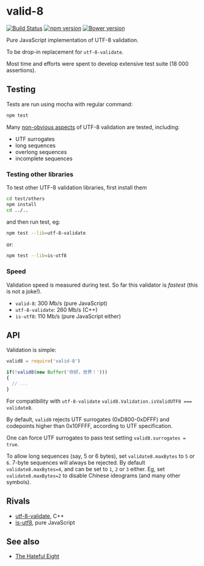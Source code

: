 # valid-8

[![Build Status](https://travis-ci.org/ukoloff/valid-8.svg?branch=master)](https://travis-ci.org/ukoloff/valid-8)
[![npm version](https://badge.fury.io/js/valid-8.svg)](https://badge.fury.io/js/valid-8)
[![Bower version](https://badge.fury.io/bo/valid-8.svg)](https://badge.fury.io/bo/valid-8)

Pure JavaScript implementation of UTF-8 validation.

To be drop-in replacement for `utf-8-validate`.

Most time and efforts were spent to develop extensive test suite
(18 000 assertions).

## Testing

Tests are run using mocha with regular command:

```sh
npm test
```
Many [non-obvious aspects](https://www.cl.cam.ac.uk/~mgk25/ucs/examples/UTF-8-test.txt)
of UTF-8 validation are tested, including:

  - UTF surrogates
  - long sequences
  - overlong sequences
  - incomplete sequences

### Testing other libraries

To test other UTF-8 validation libraries, first install them

```sh
cd test/others
npm install
cd ../..
```
and then run test, eg:

```sh
npm test --lib=utf-8-validate
```

or:

```sh
npm test --lib=is-utf8
```

### Speed

Validation speed is measured during test. So far this validator is *fastest*
(this is not a joke!).

  * `valid-8`: 300 Mb/s (pure JavaScript)
  * `utf-8-validate`: 260 Mb/s (C++)
  * `is-utf8`: 110 Mb/s (pure JavaScript either)

## API

Validation is simple:

```js
valid8 = require('valid-8')

if(!valid8(new Buffer('你好，世界！')))
{
  // ...
}
```

For compatibility with `utf-8-validate` `valid8.Validation.isValidUTF8 === validate8`.

By default, `valid8` rejects UTF surrogates (0xD800-0xDFFF) and codepoints
higher than 0x10FFFF, according to UTF specification.

One can force UTF surrogates to pass test setting `valid8.surrogates = true`.

To allow long sequences (say, 5 or 6 bytes), set `validate8.maxBytes` to `5` or `6`.
7-byte sequences will always be rejected. By default `validate8.maxBytes=4`,
and can be set to `1`, `2` or `3` either. Eg, set `validate8.maxBytes=2` to disable
Chinese ideograms (and many other symbols).

## Rivals

  * [utf-8-validate](https://github.com/websockets/utf-8-validate), C++
  * [is-utf8](https://github.com/wayfind/is-utf8), pure JavaScript

## See also

  * [The Hateful Eight](http://www.imdb.com/title/tt3460252/)
